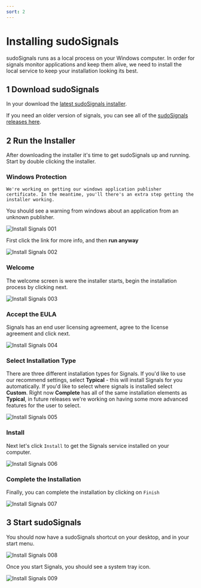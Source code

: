 ```yaml
---
sort: 2
---
```


# Installing sudoSignals

sudoSignals runs as a local process on your Windows computer. In order for signals monitor applications and keep them alive, we need to install the local service to keep your installation looking its best.

## 1 Download sudoSignals

In your download the [latest sudoSignals installer](https://github.com/SudoMagicCode/sudoSignals_releases/releases/latest/download/SudoSignals_Installer.msi).


If you need an older version of signals, you can see all of the [sudoSignals releases here](https://github.com/SudoMagicCode/sudoSignals_releases/releases).

## 2 Run the Installer
After downloading the installer it's time to get sudoSignals up and running. Start by double clicking the installer.

### Windows Protection

```note
We're working on getting our windows application publisher certificate. In the meantime, you'll there's an extra step getting the installer working. 
```

You should see a warning from windows about an application from an unknown publisher. 

![Install Signals 001](../assets/images/windows-installer/install-signals-001.jpg)

First click the link for more info, and then **run anyway**

![Install Signals 002](../assets/images/windows-installer/install-signals-002.jpg)

### Welcome

The welcome screen is were the installer starts, begin the installation process by clicking next.

![Install Signals 003](../assets/images/windows-installer/install-signals-003.jpg)

### Accept the EULA

Signals has an end user licensing agreement, agree to the license agreement and click next.

![Install Signals 004](../assets/images/windows-installer/install-signals-004.jpg)

### Select Installation Type

There are three different installation types for Signals. If you'd like to use our recommend settings, select **Typical** - this will install Signals for you automatically. If you'd like to select where signals is installed select **Custom**. Right now **Complete** has all of the same installation elements as **Typical**, in future releases we're working on having some more advanced features for the user to select.

![Install Signals 005](../assets/images/windows-installer/install-signals-005.jpg)

### Install

Next let's click `Install` to get the Signals service installed on your computer.

![Install Signals 006](../assets/images/windows-installer/install-signals-006.jpg)


### Complete the Installation

Finally, you can complete the installation by clicking on `Finish`

![Install Signals 007](../assets/images/windows-installer/install-signals-007.jpg)


## 3 Start sudoSignals

You should now have a sudoSignals shortcut on your desktop, and in your start menu. 

![Install Signals 008](../assets/images/windows-installer/install-signals-008.jpg)

Once you start Signals, you should see a system tray icon.

![Install Signals 009](../assets/images/windows-installer/install-signals-009.jpg)